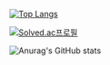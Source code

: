 [![Top Langs](https://github-readme-stats.vercel.app/api/top-langs/?username=ToySin&layout=compact)](https://github.com/anuraghazra/github-readme-stats)

[![Solved.ac프로필](http://mazassumnida.wtf/api/v2/generate_badge?boj=shkk0628)](https://solved.ac/poiu694)

![Anurag's GitHub stats](https://github-readme-stats.vercel.app/api?username=ToySin&show_icons=true&theme=dracula)
